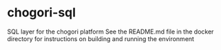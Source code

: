 # chogori-sql
SQL layer for the chogori platform
See the README.md file in the docker directory for instructions on building and running the environment
